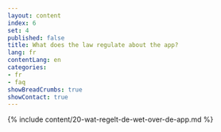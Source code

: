 ```yaml
---
layout: content
index: 6
set: 4
published: false
title: What does the law regulate about the app?
lang: fr
contentLang: en
categories:
- fr
- faq
showBreadCrumbs: true
showContact: true
---
```

{% include content/20-wat-regelt-de-wet-over-de-app.md %}
